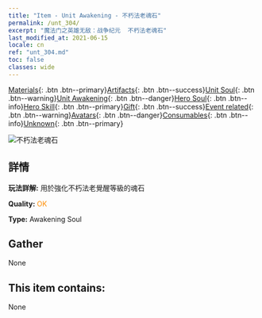 ```yaml
---
title: "Item - Unit Awakening - 不朽法老魂石"
permalink: /unt_304/
excerpt: "魔法门之英雄无敌：战争纪元  不朽法老魂石"
last_modified_at: 2021-06-15
locale: cn
ref: "unt_304.md"
toc: false
classes: wide
---
```

 [Materials](/ItemsCN/){: .btn .btn--primary}[Artifacts](/ItemsCN/Artifacts/){: .btn .btn--success}[Unit Soul](/ItemsCN/UnitSoul/){: .btn .btn--warning}[Unit Awakening](/ItemsCN/UnitAwakening/){: .btn .btn--danger}[Hero Soul](/ItemsCN/HeroSoul/){: .btn .btn--info}[Hero Skill](/ItemsCN/HeroSkill/){: .btn .btn--primary}[Gift](/ItemsCN/Gift/){: .btn .btn--success}[Event related](/ItemsCN/Events/){: .btn .btn--warning}[Avatars](/ItemsCN/Avatars/){: .btn .btn--danger}[Consumables](/ItemsCN/Consumables/){: .btn .btn--info}[Unknown](/ItemsCN/Unknown/){: .btn .btn--primary}

 ![不朽法老魂石](/images/u/tia_munaiyi.jpg)

## 詳情
 **玩法詳解:** 用於強化不朽法老覺醒等級的魂石

 **Quality:** <span style="color: #FF8C00">OK</span>

 **Type:** Awakening Soul

## Gather

  None

## This item contains:

  None

